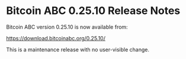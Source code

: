 # Bitcoin ABC 0.25.10 Release Notes

Bitcoin ABC version 0.25.10 is now available from:

  <https://download.bitcoinabc.org/0.25.10/>

This is a maintenance release with no user-visible change.
